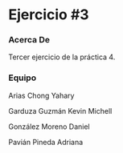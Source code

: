 Ejercicio #3
===========

### Acerca De
Tercer ejercicio de la práctica 4.

### Equipo

Arias Chong Yahary

Garduza Guzmán Kevin Michell

González Moreno Daniel

Pavián Pineda Adriana